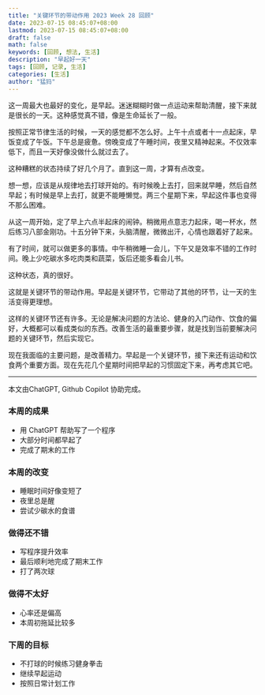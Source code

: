 ```yaml
---
title: "关键环节的带动作用 2023 Week 28 回顾"
date: 2023-07-15 08:45:07+08:00
lastmod: 2023-07-15 08:45:07+08:00
draft: false
math: false
keywords: [回顾, 想法, 生活]
description: "早起好一天"
tags: [回顾, 记录, 生活]
categories: [生活]
author: "猛犸"
---
```


这一周最大也最好的变化，是早起。迷迷糊糊时做一点运动来帮助清醒，接下来就是很长的一天。这种感觉真不错，像是生命延长了一般。

按照正常节律生活的时候，一天的感觉都不怎么好。上午十点或者十一点起床，早饭变成了午饭。下午总是疲惫。傍晚变成了午睡时间，夜里又精神起来。不仅效率低下，而且一天好像没做什么就过去了。

这种糟糕的状态持续了好几个月了。直到这一周，才算有点改变。

想一想，应该是从规律地去打球开始的。有时候晚上去打，回来就早睡，然后自然早起；有时候是早上去打，就更不能睡懒觉。两三个星期下来，早起这件事也变得不那么困难。

从这一周开始，定了早上六点半起床的闹钟。稍微用点意志力起床，喝一杯水，然后练习八部金刚功。十五分钟下来，头脑清醒，微微出汗，心情也跟着好了起来。

有了时间，就可以做更多的事情。中午稍微睡一会儿，下午又是效率不错的工作时间。晚上少吃碳水多吃肉类和蔬菜，饭后还能多看会儿书。

这种状态，真的很好。

这就是关键环节的带动作用。早起是关键环节，它带动了其他的环节，让一天的生活变得更理想。

这样的关键环节还有许多。无论是解决问题的方法论、健身的入门动作、饮食的偏好，大概都可以看成类似的东西。改善生活的最重要步骤，就是找到当前要解决问题的关键环节，然后实现它。

现在我面临的主要问题，是改善精力。早起是一个关键环节，接下来还有运动和饮食两个重要方面。现在先花几个星期时间把早起的习惯固定下来，再考虑其它吧。

---

本文由ChatGPT, Github Copilot 协助完成。

### 本周的成果

- 用 ChatGPT 帮助写了一个程序
- 大部分时间都早起了
- 完成了期末的工作

### 本周的改变

- 睡眠时间好像变短了
- 夜里总是醒
- 尝试少碳水的食谱

### 做得还不错

- 写程序提升效率
- 最后顺利地完成了期末工作
- 打了两次球

### 做得不太好

- 心率还是偏高
- 本周初拖延比较多

### 下周的目标

- 不打球的时候练习健身拳击
- 继续早起运动
- 按照日常计划工作
